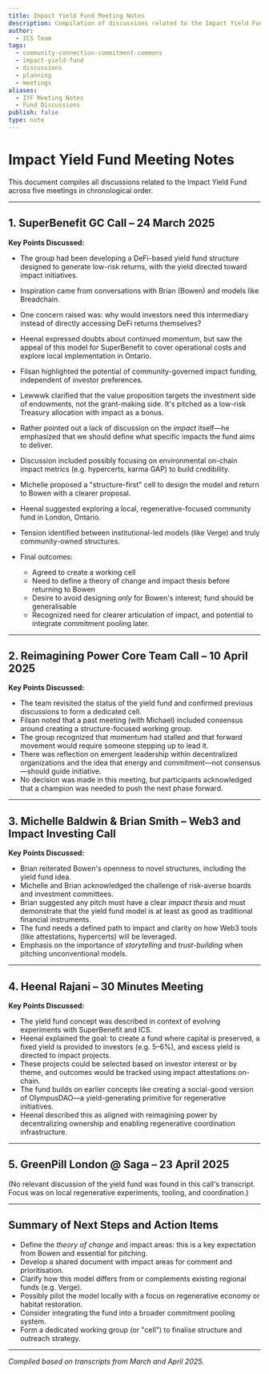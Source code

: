 ```yaml
---
title: Impact Yield Fund Meeting Notes
description: Compilation of discussions related to the Impact Yield Fund across multiple meetings, highlighting key points and next steps
author:
  - ICS Team
tags:
  - community-connection-commitment-commons
  - impact-yield-fund
  - discussions
  - planning
  - meetings
aliases:
  - IYF Meeting Notes
  - Fund Discussions
publish: false
type: note
---
```


# Impact Yield Fund Meeting Notes

This document compiles all discussions related to the Impact Yield Fund across five meetings in chronological order.

---

## 1. SuperBenefit GC Call – 24 March 2025

**Key Points Discussed:**

* The group had been developing a DeFi-based yield fund structure designed to generate low-risk returns, with the yield directed toward impact initiatives.
* Inspiration came from conversations with Brian (Bowen) and models like Breadchain.
* One concern raised was: why would investors need this intermediary instead of directly accessing DeFi returns themselves?
* Heenal expressed doubts about continued momentum, but saw the appeal of this model for SuperBenefit to cover operational costs and explore local implementation in Ontario.
* Filsan highlighted the potential of community-governed impact funding, independent of investor preferences.
* Lewwwk clarified that the value proposition targets the investment side of endowments, not the grant-making side. It's pitched as a low-risk Treasury allocation with impact as a bonus.
* Rather pointed out a lack of discussion on the *impact* itself—he emphasized that we should define what specific impacts the fund aims to deliver.
* Discussion included possibly focusing on environmental on-chain impact metrics (e.g. hypercerts, karma GAP) to build credibility.
* Michelle proposed a "structure-first" cell to design the model and return to Bowen with a clearer proposal.
* Heenal suggested exploring a local, regenerative-focused community fund in London, Ontario.
* Tension identified between institutional-led models (like Verge) and truly community-owned structures.
* Final outcomes:

  * Agreed to create a working cell
  * Need to define a theory of change and impact thesis before returning to Bowen
  * Desire to avoid designing *only* for Bowen's interest; fund should be generalisable
  * Recognized need for clearer articulation of impact, and potential to integrate commitment pooling later.

---

## 2. Reimagining Power Core Team Call – 10 April 2025

**Key Points Discussed:**

* The team revisited the status of the yield fund and confirmed previous discussions to form a dedicated cell.
* Filsan noted that a past meeting (with Michael) included consensus around creating a structure-focused working group.
* The group recognized that momentum had stalled and that forward movement would require someone stepping up to lead it.
* There was reflection on emergent leadership within decentralized organizations and the idea that energy and commitment—not consensus—should guide initiative.
* No decision was made in this meeting, but participants acknowledged that a champion was needed to push the next phase forward.

---

## 3. Michelle Baldwin & Brian Smith – Web3 and Impact Investing Call

**Key Points Discussed:**

* Brian reiterated Bowen's openness to novel structures, including the yield fund idea.
* Michelle and Brian acknowledged the challenge of risk-averse boards and investment committees.
* Brian suggested any pitch must have a clear *impact thesis* and must demonstrate that the yield fund model is at least as good as traditional financial instruments.
* The fund needs a defined path to impact and clarity on how Web3 tools (like attestations, hypercerts) will be leveraged.
* Emphasis on the importance of *storytelling* and *trust-building* when pitching unconventional models.

---

## 4. Heenal Rajani – 30 Minutes Meeting

**Key Points Discussed:**

* The yield fund concept was described in context of evolving experiments with SuperBenefit and ICS.
* Heenal explained the goal: to create a fund where capital is preserved, a fixed yield is provided to investors (e.g. 5–6%), and excess yield is directed to impact projects.
* These projects could be selected based on investor interest or by theme, and outcomes would be tracked using impact attestations on-chain.
* The fund builds on earlier concepts like creating a social-good version of OlympusDAO—a yield-generating primitive for regenerative initiatives.
* Heenal described this as aligned with reimagining power by decentralizing ownership and enabling regenerative coordination infrastructure.

---

## 5. GreenPill London @ Saga – 23 April 2025

(No relevant discussion of the yield fund was found in this call's transcript. Focus was on local regenerative experiments, tooling, and coordination.)

---

## Summary of Next Steps and Action Items

* Define the *theory of change* and impact areas: this is a key expectation from Bowen and essential for pitching.
* Develop a shared document with impact areas for comment and prioritisation.
* Clarify how this model differs from or complements existing regional funds (e.g. Verge).
* Possibly pilot the model locally with a focus on regenerative economy or habitat restoration.
* Consider integrating the fund into a broader commitment pooling system.
* Form a dedicated working group (or "cell") to finalise structure and outreach strategy.

---

*Compiled based on transcripts from March and April 2025.*